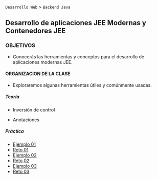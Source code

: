 `Desarrollo Web` > `Backend Java`

## Desarrollo de aplicaciones JEE Modernas y Contenedores JEE 

### OBJETIVOS 

- Conocerás las herramientas y conceptos para el desarrollo de aplicaciones modernas JEE.

#### ORGANIZACION DE LA CLASE 

- Exploraremos algunas herramientas útiles y comúnmente usadas.

##### Teoría

- Inversión de control

- Anotaciones

##### Práctica
- [Ejemplo 01](Ejemplo-01)
- [Reto 01](Reto-01)
- [Ejemplo 02](Ejemplo-02)
- [Reto 02](Reto-02)
- [Ejemplo 03](Ejemplo-03)
- [Reto 03](Reto-03)

